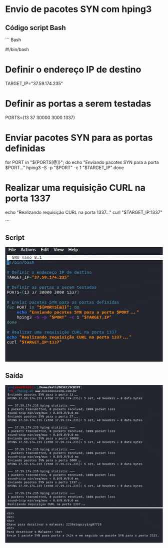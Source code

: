 # Envio de pacotes SYN com hping3

## Código script Bash

´´´ Bash

#!/bin/bash

# Definir o endereço IP de destino
TARGET_IP="37.59.174.235"

# Definir as portas a serem testadas
PORTS=(13 37 30000 3000 1337)

# Enviar pacotes SYN para as portas definidas
for PORT in "${PORTS[@]}"; do
    echo "Enviando pacotes SYN para a porta $PORT..."
    hping3 -S -p "$PORT" -c 1 "$TARGET_IP"
done

# Realizar uma requisição CURL na porta 1337
echo "Realizando requisição CURL na porta 1337..."
curl "$TARGET_IP:1337"

´´´

## Script

![alt text](script.png)

## Saída

![alt text](syn.png)
![alt text](curl.png)